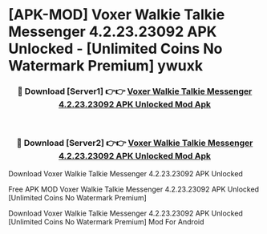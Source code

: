 # [APK-MOD] Voxer Walkie Talkie Messenger 4.2.23.23092 APK Unlocked - [Unlimited Coins No Watermark Premium] ywuxk



<div align="center">
<h3>🔴 Download [Server1] 👉👉 <a href="https://momento.my/?title=Voxer_Walkie_Talkie_Messenger_4.2.23.23092_APK_Unlocked">Voxer Walkie Talkie Messenger 4.2.23.23092 APK Unlocked Mod Apk</a></h3><br>

<h3>🔴 Download [Server2] 👉👉 <a href="https://momento.my/?title=Voxer_Walkie_Talkie_Messenger_4.2.23.23092_APK_Unlocked">Voxer Walkie Talkie Messenger 4.2.23.23092 APK Unlocked Mod Apk</a></h3>
</div>



Download Voxer Walkie Talkie Messenger 4.2.23.23092 APK Unlocked 

Free APK MOD Voxer Walkie Talkie Messenger 4.2.23.23092 APK Unlocked [Unlimited Coins No Watermark Premium]

Download Voxer Walkie Talkie Messenger 4.2.23.23092 APK Unlocked [Unlimited Coins No Watermark Premium] Mod For Android
